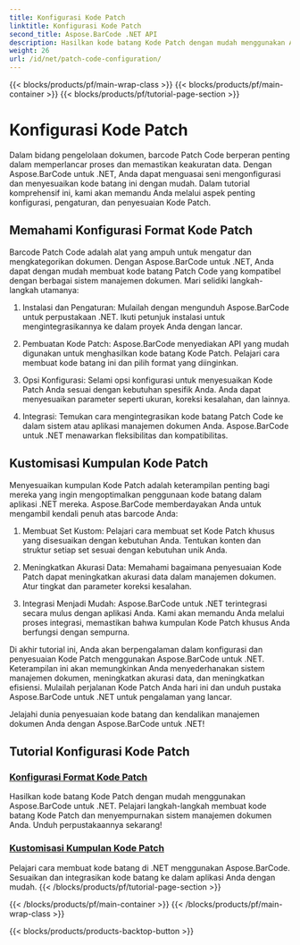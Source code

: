 ```yaml
---
title: Konfigurasi Kode Patch
linktitle: Konfigurasi Kode Patch
second_title: Aspose.BarCode .NET API
description: Hasilkan kode batang Kode Patch dengan mudah menggunakan Aspose.BarCode untuk .NET. Pelajari cara mengonfigurasi dan menyesuaikan format Kode Patch dengan tutorial Aspose.BarCode.
weight: 26
url: /id/net/patch-code-configuration/
---
```


{{< blocks/products/pf/main-wrap-class >}}
{{< blocks/products/pf/main-container >}}
{{< blocks/products/pf/tutorial-page-section >}}

# Konfigurasi Kode Patch


Dalam bidang pengelolaan dokumen, barcode Patch Code berperan penting dalam memperlancar proses dan memastikan keakuratan data. Dengan Aspose.BarCode untuk .NET, Anda dapat menguasai seni mengonfigurasi dan menyesuaikan kode batang ini dengan mudah. Dalam tutorial komprehensif ini, kami akan memandu Anda melalui aspek penting konfigurasi, pengaturan, dan penyesuaian Kode Patch.

## Memahami Konfigurasi Format Kode Patch

Barcode Patch Code adalah alat yang ampuh untuk mengatur dan mengkategorikan dokumen. Dengan Aspose.BarCode untuk .NET, Anda dapat dengan mudah membuat kode batang Patch Code yang kompatibel dengan berbagai sistem manajemen dokumen. Mari selidiki langkah-langkah utamanya:

1. Instalasi dan Pengaturan: Mulailah dengan mengunduh Aspose.BarCode untuk perpustakaan .NET. Ikuti petunjuk instalasi untuk mengintegrasikannya ke dalam proyek Anda dengan lancar.

2. Pembuatan Kode Patch: Aspose.BarCode menyediakan API yang mudah digunakan untuk menghasilkan kode batang Kode Patch. Pelajari cara membuat kode batang ini dan pilih format yang diinginkan.

3. Opsi Konfigurasi: Selami opsi konfigurasi untuk menyesuaikan Kode Patch Anda sesuai dengan kebutuhan spesifik Anda. Anda dapat menyesuaikan parameter seperti ukuran, koreksi kesalahan, dan lainnya.

4. Integrasi: Temukan cara mengintegrasikan kode batang Patch Code ke dalam sistem atau aplikasi manajemen dokumen Anda. Aspose.BarCode untuk .NET menawarkan fleksibilitas dan kompatibilitas.

## Kustomisasi Kumpulan Kode Patch

Menyesuaikan kumpulan Kode Patch adalah keterampilan penting bagi mereka yang ingin mengoptimalkan penggunaan kode batang dalam aplikasi .NET mereka. Aspose.BarCode memberdayakan Anda untuk mengambil kendali penuh atas barcode Anda:

1. Membuat Set Kustom: Pelajari cara membuat set Kode Patch khusus yang disesuaikan dengan kebutuhan Anda. Tentukan konten dan struktur setiap set sesuai dengan kebutuhan unik Anda.

2. Meningkatkan Akurasi Data: Memahami bagaimana penyesuaian Kode Patch dapat meningkatkan akurasi data dalam manajemen dokumen. Atur tingkat dan parameter koreksi kesalahan.

3. Integrasi Menjadi Mudah: Aspose.BarCode untuk .NET terintegrasi secara mulus dengan aplikasi Anda. Kami akan memandu Anda melalui proses integrasi, memastikan bahwa kumpulan Kode Patch khusus Anda berfungsi dengan sempurna.

Di akhir tutorial ini, Anda akan berpengalaman dalam konfigurasi dan penyesuaian Kode Patch menggunakan Aspose.BarCode untuk .NET. Keterampilan ini akan memungkinkan Anda menyederhanakan sistem manajemen dokumen, meningkatkan akurasi data, dan meningkatkan efisiensi. Mulailah perjalanan Kode Patch Anda hari ini dan unduh pustaka Aspose.BarCode untuk .NET untuk pengalaman yang lancar. 

Jelajahi dunia penyesuaian kode batang dan kendalikan manajemen dokumen Anda dengan Aspose.BarCode untuk .NET!
## Tutorial Konfigurasi Kode Patch
### [Konfigurasi Format Kode Patch](./patch-code-format-configuration/)
Hasilkan kode batang Kode Patch dengan mudah menggunakan Aspose.BarCode untuk .NET. Pelajari langkah-langkah membuat kode batang Kode Patch dan menyempurnakan sistem manajemen dokumen Anda. Unduh perpustakaannya sekarang!
### [Kustomisasi Kumpulan Kode Patch](./patch-code-set-customization/)
Pelajari cara membuat kode batang di .NET menggunakan Aspose.BarCode. Sesuaikan dan integrasikan kode batang ke dalam aplikasi Anda dengan mudah.
{{< /blocks/products/pf/tutorial-page-section >}}

{{< /blocks/products/pf/main-container >}}
{{< /blocks/products/pf/main-wrap-class >}}

{{< blocks/products/products-backtop-button >}}
